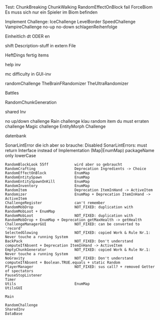 Test:
    ChunkBreaking
    ChunkWalking
    RandomEffectOnBlock fail
    ForceBiom Es muss sich nur ein Spieler im Biom befinden

Implement Challenge:
    IceChallenge
    LevelBorder
    SpeedChallenge
    VampireChallenge
    no-up
    no-down
    schlagenReihenfolge

Einheitlich dt ODER en



shift Description-stuff in extern File

HeftDings
    fertig
    items

help inv

mc difficulty in GUI-inv

randomChallenge
TheBrainFRandomizer
TheUltraRandomizer

Battles

RandomChunkGeneration

shared Inv


no up/down challenge
Rain challenge
klau random item du must erraten challenge
Magic challenge
EntityMorph Challenge

datenbank





SonarLintError die ich aber so brauche:
    Disabled SonarLintErrors: must return Interface instead of Implementation (Map|EnumMap)
                              packageName only lowerCase


    RandomBlockLook 55ff            wird aber so gebraucht
    RandomCrafting                  Deprecation Ingredients -> Choice
    RandomEffectOnBlock             EnumMap
    RandomEntitySpawn               EnumMap
    RandomEntitySpawnOnKill         EnumMap
    RandomInventory                 EnumMap
    RandomItem                      Deprecation ItemInHand -> ActiveItem
    Randomizer                      EnumMap + Deprecation ItemInHand -> ActiveItem
    ChallengeRegister               can't remember
    RandomMobDrop                   NOT_FIXED: duplication with RandomMobLoot + EnumMap
    RandomMobLoot                   NOT_FIXED: duplication with RandomMobDrop + EnumMap + Deprecation getMaxHealth -> getHealth
    ChallengeManagerGUI             NOT_FIXED: can be converted to 'record'
    SelectedGlowing                 NOT_FIXED: copied Work & Rule Nr.1: Never touche a running System
    BackPack                        NOT_FIXED: Don't understand computeIfAbsent + Deprecation ItemInHand -> ActiveItem
    EmptyChunkGenerator             NOT_FIXED: copied Work & Rule Nr.1: Never touche a running System
    NoGravity                       NOT_FIXED: Don't understand computeIfAbsent + Boolean.TRUE.equals + static Random
    PlayerManager                   NOT_FIXED: sus call? + removed Getter of spectators
    PauseStopListener
    Timer
    Utils                           EnumMap
    UtilsGUI

    Main

    RandomChallenge
    SharedInv
    DataBase
